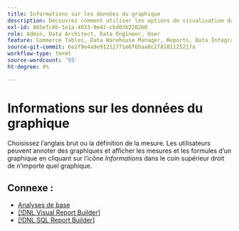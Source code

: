 ```yaml
---
title: Informations sur les données du graphique
description: Découvrez comment utiliser les options de visualisation dans Visual Report Builder.
exl-id: 865efc8b-1e1a-4033-9e42-cbd03b220260
role: Admin, Data Architect, Data Engineer, User
feature: Commerce Tables, Data Warehouse Manager, Reports, Data Integration
source-git-commit: 6e2f9e4a9e91212771e6f6baa8c2f8101125217a
workflow-type: tm+mt
source-wordcount: '55'
ht-degree: 0%

---
```


# Informations sur les données du graphique

Choisissez l’anglais brut ou la définition de la mesure. Les utilisateurs peuvent annoter des graphiques et afficher les mesures et les formules d’un graphique en cliquant sur l’icône _Informations_ dans le coin supérieur droit de n’importe quel graphique.

## Connexe :

* [Analyses de base](../../data-analyst/analysis/basic-analytics.md)
* [[!DNL Visual Report Builder]](../../data-user/reports/ess-rpt-build-visual.md)
* [[!DNL SQL Report Builder]](../../data-analyst/dev-reports/sql-rpt-bldr.md)
